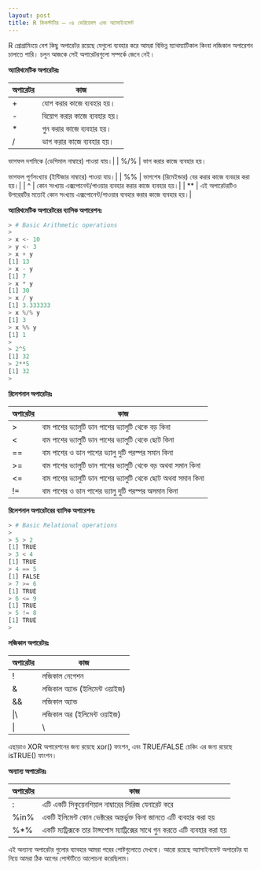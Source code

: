 ```yaml
---
layout: post
title: R কিকস্টার্টার – ০৪ ভেরিয়েবল এবং অ্যাসাইনমেন্ট
---
```

R প্রোগ্রামিংয়ে বেশ কিছু অপারেটর রয়েছে যেগুলো ব্যবহার করে আমরা বিভিন্ন ম্যাথম্যাটিকাল কিংবা লজিকাল অপারেশন চালাতে পারি। চলুন আজকে সেই অপারেটরগুলো সম্পর্কে জেনে নেই।

**অ্যারিথমেটিক অপারেটরঃ**

|অপারেটর 	| কাজ |
| ------------- | -------------|
| +	| যোগ করার কাজে ব্যবহার হয়।|
| -	| বিয়োগ করার কাজে ব্যবহার হয়।|
| *	| গুন করার কাজে ব্যবহার হয়।|
| /	| ভাগ করার কাজে ব্যবহার হয়।

ভাগফল দশমিকে (ডেসিমাল নাম্বারে) পাওয়া যায়।|
| %/%	| ভাগ করার কাজে ব্যবহার হয়।

ভাগফল পূর্ণসংখ্যায় (ইন্টিজার নাম্বারে) পাওয়া যায়।|
| %%	| ভাগশেষ (রিমেইন্ডার) বের করার কাজে ব্যবহার করা হয়।|
| ^	| কোন সংখ্যায় এক্সপোনেন্ট/পাওয়ার ব্যবহার করার কাজে ব্যবহার হয়।|
| \**	| এই অপারেটরটিও উপরেরটির মতোই কোন সংখ্যায় এক্সপোনেন্ট/পাওয়ার ব্যবহার করার কাজে ব্যবহার হয়।|

**অ্যারিথমেটিক অপারেটরের ব্যাসিক অপারেশনঃ**

```python
> # Basic Arithmetic operations
> 
> x <- 10
> y <- 3  
> x + y
[1] 13
> x - y
[1] 7
> x * y
[1] 30
> x / y
[1] 3.333333
> x %/% y
[1] 3
> x %% y
[1] 1
> 
> 2^5
[1] 32
> 2**5
[1] 32
> 
```

**রিলেশনাল অপারেটরঃ**

| অপারেটর 	| কাজ |
| ------------- | ------------- |
| >	| বাম পাশের ভ্যালুটি ডান পাশের ভ্যালুটি থেকে বড় কিনা |
| <	| বাম পাশের ভ্যালুটি ডান পাশের ভ্যালুটি থেকে ছোট কিনা |
| == 	| বাম পাশের ও ডান পাশের ভ্যালু দুটি পরস্পর সমান কিনা |
| >=	| বাম পাশের ভ্যালুটি ডান পাশের ভ্যালুটি থেকে বড় অথবা সমান কিনা |
| <=	| বাম পাশের ভ্যালুটি ডান পাশের ভ্যালুটি থেকে ছোট অথবা সমান কিনা |
| !=	| বাম পাশের ও ডান পাশের ভ্যালু দুটি পরস্পর অসমান কিনা |

**রিলেশনাল অপারেটরের ব্যাসিক অপারেশনঃ**

```python
> # Basic Relational operations
> 
> 5 > 2
[1] TRUE
> 3 < 4 
[1] TRUE 
> 4 == 5
[1] FALSE
> 7 >= 6
[1] TRUE
> 6 <= 9 
[1] TRUE 
> 5 != 8
[1] TRUE
>
```

**লজিকাল অপারেটরঃ**

| অপারেটর	| কাজ |
| ------------- | ------------- |
| !	| লজিকাল নেগেশন |
| &	| লজিকাল অ্যান্ড (ইলিমেন্ট ওয়াইজ) |
| &&	| লজিকাল অ্যান্ড |
| \|\	| লজিকাল অর (ইলিমেন্ট ওয়াইজ) |
| \||\	| লজিকাল অর |

এছাড়াও XOR অপারেশনের জন্য রয়েছে xor() ফাংশন, এবং TRUE/FALSE চেকিং এর জন্য রয়েছে isTRUE() ফাংশন।

**অন্যান্য অপারেটরঃ**

| অপারেটর 	| কাজ |
| ------------- | ------------- |
| :	| এটি একটি সিকুয়েনশিয়াল নাম্বারের সিরিজ যেনারেট করে |
| %in%	| একটি ইলিমেন্ট কোন ভেক্টরের অন্তর্ভুক্ত কিনা জানতে এটি ব্যবহার করা হয় |
| %*%	| একটি ম্যট্রিক্সকে তার টান্সপোস ম্যাট্রিক্সের সাথে গুন করতে এটি ব্যবহার করা হয় |

এই অন্যান্য অপারেটর গুলোর ব্যাবহার আমরা পরের পোষ্টগুলোতে দেখবো।
আরো রয়েছে অ্যাসাইনমেন্ট অপারেটর যা নিয়ে আমরা ঠিক আগের পোস্টটিতে আলোচনা করেছিলাম।
